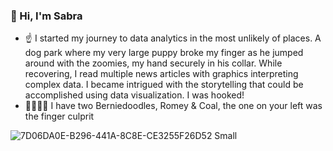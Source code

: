 ### 👋 Hi, I'm Sabra


 - ☝️ I started my journey to data analytics in the most unlikely of places. A dog park where my very large puppy broke my finger as he jumped around with the zoomies, my hand securely in his collar. While recovering, I read multiple news articles with graphics interpreting complex data. I became intrigued with the storytelling that could be accomplished using data visualization. I was hooked!
 - 🐕‍🦺🐕‍🦺 I have two Berniedoodles, Romey & Coal, the one on your left was the finger culprit 

![7D06DA0E-B296-441A-8C8E-CE3255F26D52 Small](https://user-images.githubusercontent.com/120127745/212431093-aa4327fd-8878-4bb6-9d5c-0429a006d8b5.jpeg)








